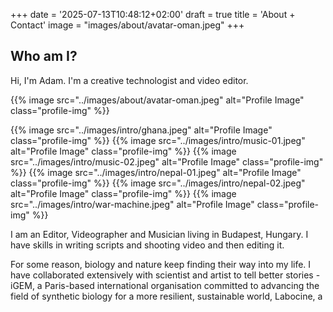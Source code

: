 +++
date = '2025-07-13T10:48:12+02:00'
draft = true
title = 'About + Contact'
image = "images/about/avatar-oman.jpeg"
+++

## Who am I?

Hi, I'm Adam. I'm a creative technologist and video editor.

{{% image src="../images/about/avatar-oman.jpeg" alt="Profile Image" class="profile-img" %}}

{{% image src="../images/intro/ghana.jpeg" alt="Profile Image" class="profile-img" %}}
{{% image src="../images/intro/music-01.jpeg" alt="Profile Image" class="profile-img" %}}
{{% image src="../images/intro/music-02.jpeg" alt="Profile Image" class="profile-img" %}}
{{% image src="../images/intro/nepal-01.jpeg" alt="Profile Image" class="profile-img" %}}
{{% image src="../images/intro/nepal-02.jpeg" alt="Profile Image" class="profile-img" %}}
{{% image src="../images/intro/war-machine.jpeg" alt="Profile Image" class="profile-img" %}}

I am an Editor, Videographer and Musician living in Budapest, Hungary. I have skills in writing scripts and shooting video and then editing it.

For some reason, biology and nature keep finding their way into my life.  I have collaborated extensively with scientist and artist to tell better stories - iGEM, a Paris-based international organisation committed to advancing the field of synthetic biology for a more resilient, sustainable world, Labocine, a
